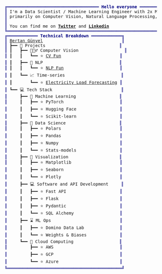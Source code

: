 <pre style="font-family:Menlo,'DejaVu Sans Mono',consolas,'Courier New',monospace"><span style="color: #000080; text-decoration-color: #000080">╔════════════════════════════════════ </span><span style="color: #000080; text-decoration-color: #000080; font-weight: bold">Hello everyone</span><span style="color: #000080; text-decoration-color: #000080"> ════════════════════════════════════╗</span>
<span style="color: #000080; text-decoration-color: #000080">║</span> I&#x27;m a Data Scientist / Machine Learning Engineer with 2x M.Sc. degrees. I have worked  <span style="color: #000080; text-decoration-color: #000080">║</span>
<span style="color: #000080; text-decoration-color: #000080">║</span> primarily on Computer Vision, Natural Language Processing, and Time-Series problems    <span style="color: #000080; text-decoration-color: #000080">║</span>
<span style="color: #000080; text-decoration-color: #000080">║</span>                                                                                        <span style="color: #000080; text-decoration-color: #000080">║</span>
<span style="color: #000080; text-decoration-color: #000080">║</span> You can find me on <span style="font-weight: bold"><a href="https://twitter.com/bertan_gunyel">Twitter</a></span> and <span style="font-weight: bold"><a href="https://www.linkedin.com/in/bertan-gunyel/">Linkedin</a></span>                                                <span style="color: #000080; text-decoration-color: #000080">║</span>
<span style="color: #000080; text-decoration-color: #000080">╚════════════════════════════════════════════════════════════════════════════════════════╝</span>
<span style="color: #000080; text-decoration-color: #000080">╔════════════ </span><span style="color: #000080; text-decoration-color: #000080; font-weight: bold">Technical Breakdown</span><span style="color: #000080; text-decoration-color: #000080"> ════════════╗</span>                                           
<span style="color: #000080; text-decoration-color: #000080">║</span> <a href="https://www.linkedin.com/in/bertan-gunyel/">Bertan Günyel</a>                               <span style="color: #000080; text-decoration-color: #000080">║</span>                                           
<span style="color: #000080; text-decoration-color: #000080">║</span> ┣━━ 📂 Projects                             <span style="color: #000080; text-decoration-color: #000080">║</span>                                           
<span style="color: #000080; text-decoration-color: #000080">║</span> ┃   ┣━━ 🕵🏻‍♂️ Computer Vision                  <span style="color: #000080; text-decoration-color: #000080">║</span>                                           
<span style="color: #000080; text-decoration-color: #000080">║</span> ┃   ┃   ┗━━ ⭐ <a href="https://github.com/bgunyel/cv-fun">CV Fun</a>                       <span style="color: #000080; text-decoration-color: #000080">║</span>                                           
<span style="color: #000080; text-decoration-color: #000080">║</span> ┃   ┣━━ 📝 NLP                              <span style="color: #000080; text-decoration-color: #000080">║</span>                                           
<span style="color: #000080; text-decoration-color: #000080">║</span> ┃   ┃   ┗━━ ⭐ <a href="https://github.com/bgunyel/nlp-fun">NLP Fun</a>                      <span style="color: #000080; text-decoration-color: #000080">║</span>                                           
<span style="color: #000080; text-decoration-color: #000080">║</span> ┃   ┗━━ 📈 Time-series                      <span style="color: #000080; text-decoration-color: #000080">║</span>                                           
<span style="color: #000080; text-decoration-color: #000080">║</span> ┃       ┗━━ ⭐ <a href="https://github.com/bgunyel/electricity-load-forecasting">Electricity Load Forecasting</a> <span style="color: #000080; text-decoration-color: #000080">║</span>                                           
<span style="color: #000080; text-decoration-color: #000080">║</span> ┗━━ 💻 Tech Stack                           <span style="color: #000080; text-decoration-color: #000080">║</span>                                           
<span style="color: #000080; text-decoration-color: #000080">║</span>     ┣━━ 🚀 Machine Learning                 <span style="color: #000080; text-decoration-color: #000080">║</span>                                           
<span style="color: #000080; text-decoration-color: #000080">║</span>     ┃   ┣━━ ⭐ PyTorch                      <span style="color: #000080; text-decoration-color: #000080">║</span>                                           
<span style="color: #000080; text-decoration-color: #000080">║</span>     ┃   ┣━━ ⭐ Hugging Face                 <span style="color: #000080; text-decoration-color: #000080">║</span>                                           
<span style="color: #000080; text-decoration-color: #000080">║</span>     ┃   ┗━━ ⭐ Scikit-learn                 <span style="color: #000080; text-decoration-color: #000080">║</span>                                           
<span style="color: #000080; text-decoration-color: #000080">║</span>     ┣━━ 🎯 Data Science                     <span style="color: #000080; text-decoration-color: #000080">║</span>                                           
<span style="color: #000080; text-decoration-color: #000080">║</span>     ┃   ┣━━ ⭐ Polars                       <span style="color: #000080; text-decoration-color: #000080">║</span>                                           
<span style="color: #000080; text-decoration-color: #000080">║</span>     ┃   ┣━━ ⭐ Pandas                       <span style="color: #000080; text-decoration-color: #000080">║</span>                                           
<span style="color: #000080; text-decoration-color: #000080">║</span>     ┃   ┣━━ ⭐ Numpy                        <span style="color: #000080; text-decoration-color: #000080">║</span>                                           
<span style="color: #000080; text-decoration-color: #000080">║</span>     ┃   ┗━━ ⭐ Stats-models                 <span style="color: #000080; text-decoration-color: #000080">║</span>                                           
<span style="color: #000080; text-decoration-color: #000080">║</span>     ┣━━ 🎨 Visualization                    <span style="color: #000080; text-decoration-color: #000080">║</span>                                           
<span style="color: #000080; text-decoration-color: #000080">║</span>     ┃   ┣━━ ⭐ Matplotlib                   <span style="color: #000080; text-decoration-color: #000080">║</span>                                           
<span style="color: #000080; text-decoration-color: #000080">║</span>     ┃   ┣━━ ⭐ Seaborn                      <span style="color: #000080; text-decoration-color: #000080">║</span>                                           
<span style="color: #000080; text-decoration-color: #000080">║</span>     ┃   ┗━━ ⭐ Plotly                       <span style="color: #000080; text-decoration-color: #000080">║</span>                                           
<span style="color: #000080; text-decoration-color: #000080">║</span>     ┣━━ 💻 Software and API Development     <span style="color: #000080; text-decoration-color: #000080">║</span>                                           
<span style="color: #000080; text-decoration-color: #000080">║</span>     ┃   ┣━━ ⭐ Fast API                     <span style="color: #000080; text-decoration-color: #000080">║</span>                                           
<span style="color: #000080; text-decoration-color: #000080">║</span>     ┃   ┣━━ ⭐ Flask                        <span style="color: #000080; text-decoration-color: #000080">║</span>                                           
<span style="color: #000080; text-decoration-color: #000080">║</span>     ┃   ┣━━ ⭐ Pydantic                     <span style="color: #000080; text-decoration-color: #000080">║</span>                                           
<span style="color: #000080; text-decoration-color: #000080">║</span>     ┃   ┗━━ ⭐ SQL Alchemy                  <span style="color: #000080; text-decoration-color: #000080">║</span>                                           
<span style="color: #000080; text-decoration-color: #000080">║</span>     ┣━━ ⌛ ML Ops                           <span style="color: #000080; text-decoration-color: #000080">║</span>                                           
<span style="color: #000080; text-decoration-color: #000080">║</span>     ┃   ┣━━ ⭐ Domino Data Lab              <span style="color: #000080; text-decoration-color: #000080">║</span>                                           
<span style="color: #000080; text-decoration-color: #000080">║</span>     ┃   ┗━━ ⭐ Weights &amp; Biases             <span style="color: #000080; text-decoration-color: #000080">║</span>                                           
<span style="color: #000080; text-decoration-color: #000080">║</span>     ┗━━ 🔮 Cloud Computing                  <span style="color: #000080; text-decoration-color: #000080">║</span>                                           
<span style="color: #000080; text-decoration-color: #000080">║</span>         ┣━━ ⭐ AWS                          <span style="color: #000080; text-decoration-color: #000080">║</span>                                           
<span style="color: #000080; text-decoration-color: #000080">║</span>         ┣━━ ⭐ GCP                          <span style="color: #000080; text-decoration-color: #000080">║</span>                                           
<span style="color: #000080; text-decoration-color: #000080">║</span>         ┗━━ ⭐ Azure                        <span style="color: #000080; text-decoration-color: #000080">║</span>                                           
<span style="color: #000080; text-decoration-color: #000080">╚═════════════════════════════════════════════╝</span>                                           
</pre>
